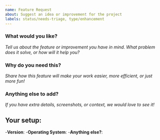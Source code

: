 ```yaml
---
name: Feature Request
about: Suggest an idea or improvement for the project
labels: status/needs-triage, type/enhancement
---
```


<!--
Thank you for contributing to TuxWrangler! Please take a moment to fill out this template.
Tips:
1. Please search for similar requests, including closed issues before submitting.
2. Please provide as much detail as possible about your use case.
-->

### **What would you like?**
_Tell us about the feature or improvement you have in mind. What problem does it solve, or how will it help you?_


### **Why do you need this?**
_Share how this feature will make your work easier, more efficient, or just more fun!_

### **Anything else to add?**
_If you have extra details, screenshots, or context, we would love to see it!_


## **Your setup:**
-**Version**:
-**Operating System**:
-**Anything else?**:

